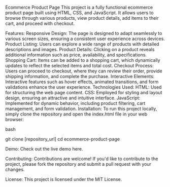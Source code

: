 Ecommerce Product Page
This project is a fully functional ecommerce product page built using HTML, CSS, and JavaScript. It allows users to browse through various products, view product details, add items to their cart, and proceed with checkout.

Features:
Responsive Design: The page is designed to adapt seamlessly to various screen sizes, ensuring a consistent user experience across devices.
Product Listing: Users can explore a wide range of products with detailed descriptions and images.
Product Details: Clicking on a product reveals additional information such as price, availability, and specifications.
Shopping Cart: Items can be added to a shopping cart, which dynamically updates to reflect the selected items and total cost.
Checkout Process: Users can proceed to checkout, where they can review their order, provide shipping information, and complete the purchase.
Interactive Elements: Interactive features such as hover effects, animated transitions, and form validations enhance the user experience.
Technologies Used:
HTML: Used for structuring the web page content.
CSS: Employed for styling and layout design, ensuring an attractive and intuitive interface.
JavaScript: Implemented for dynamic behavior, including product filtering, cart management, and form validation.
Installation:
To run this project locally, simply clone the repository and open the index.html file in your web browser:

bash

git clone [repository_url]
cd ecommerce-product-page

Demo:
Check out the live demo here.

Contributing:
Contributions are welcome! If you'd like to contribute to the project, please fork the repository and submit a pull request with your changes.

License:
This project is licensed under the MIT License.
